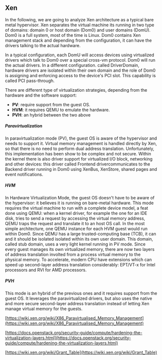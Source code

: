 ## Xen

In the following, we are going to analyze Xen architecture as a typical bare metal hypervisor. Xen separates the virtual machine its running in two type of domains: domain 0 or host domain (Dom0) and user domains (DomU). Dom0 is a full system, most of the time is Linux. Dom0 contains Xen management stack and depending from the configuration, it can have the drivers talking to the actual hardware.

In a typical configuration, each DomU will access devices using virtualized drivers which talk to Dom0 over a special cross-vm protocol. Dom0 will run the actual drivers. In a different configuration. called DriverDomain, hardware drivers are isolated within their own domain and the role of Dom0 is assigning and enforcing access to the device's PCI slot. This capability is called PCI pass-through.

There are different type of virtualization strategies, depending from the hardware and the software support:

- **PV**: require support from the guest OS.
- **HVM**: it requires QEMU to emulate the hardware.
- **PVH**: an hybrid between the two above

##### Paravirtualization

In paravirtualization mode (PV), the guest OS is aware of the hypervisor and needs to support it. Virtual memory management is handled directly by Xen, so that there is no need to perform dual address translation. Unfortunately, this implementation has been show to be complex and not secure. Within the kernel there is also driver support for virtualized I/O block, networking and other devices: this driver called Frontend drivercommunicates to the Backend driver running in Dom0 using XenBus, XenStore, shared pages and event notifications.

##### HVM

In Hardware Virtualization Mode, the guest OS doesn't have to be aware of the hypervisor: it believes it is running on bare-metal hardware. This mode requires the virtual machine to run with a complete device model, a feat done using QEMU: when a kernel driver, for example the one for an IDE disk, tries to send a request by accessing the virtual memory address, QEMU traps the request and translate it to an host OS call. In the most simple architecture, one QEMU instance for each HVM guest would run within Dom0. Since QEMU has a large trusted-computing base (TCB), it can and it should be isolated isolated within its own user domain. This domain, called stub domain, uses a very light kernel running in PV mode. Since every guest manages its own virtualized memory, there are now two layers of address translation involted from a process virtual memory to the physical memory. To accelerate, modern CPU have extensions which can speed up second-layer address translation considerably: EPT/VT-x for Intel processors and RVI for AMD processors.

##### PVH

This mode is an hybrid of the previous ones and it requires support from the guest OS. It leverages the paravirtualized drivers, but also uses the native and more secure second-layer address translation instead of letting Xen manage virtual memory for the guests.

[https://wiki.xen.org/wiki/X86_Paravirtualised_Memory_Management](https://wiki.xen.org/wiki/X86_Paravirtualised_Memory_Management)

[https://docs.openstack.org/security-guide/compute/hardening-the-virtualization-layers.html](https://docs.openstack.org/security-guide/compute/hardening-the-virtualization-layers.html)

[https://wiki.xen.org/wiki/Grant_Table](https://wiki.xen.org/wiki/Grant_Table)

